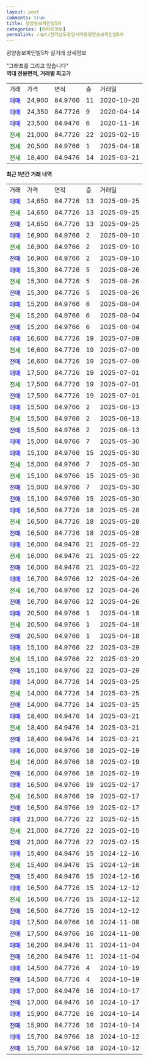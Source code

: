 ```yaml
---
layout: post
comments: true
title: 광양송보파인빌5차
categories: [아파트정보]
permalink: /apt/전라남도광양시마동광양송보파인빌5차
---
```


광양송보파인빌5차 실거래 상세정보

<script type="text/javascript">
  google.charts.load('current', {'packages':['line', 'corechart']});
  google.charts.setOnLoadCallback(drawChart);

  function drawChart() {
    var data = new google.visualization.DataTable();
    data.addColumn('date', '거래일');
    data.addColumn('number', "매매");
    data.addColumn('number', "전세");
    data.addColumn('number', "전매");

    data.addRows([[new Date(Date.parse("2025-09-25")), 14650, null, null], [new Date(Date.parse("2025-09-25")), null, 14650, null], [new Date(Date.parse("2025-09-25")), null, null, 14650], [new Date(Date.parse("2025-09-10")), 16900, null, null], [new Date(Date.parse("2025-09-10")), null, 16900, null], [new Date(Date.parse("2025-09-10")), null, null, 16900], [new Date(Date.parse("2025-08-26")), 15300, null, null], [new Date(Date.parse("2025-08-26")), null, 15300, null], [new Date(Date.parse("2025-08-26")), null, null, 15300], [new Date(Date.parse("2025-08-04")), 15200, null, null], [new Date(Date.parse("2025-08-04")), null, 15200, null], [new Date(Date.parse("2025-08-04")), null, null, 15200], [new Date(Date.parse("2025-07-09")), 16600, null, null], [new Date(Date.parse("2025-07-09")), null, 16600, null], [new Date(Date.parse("2025-07-09")), null, null, 16600], [new Date(Date.parse("2025-07-01")), 17500, null, null], [new Date(Date.parse("2025-07-01")), null, 17500, null], [new Date(Date.parse("2025-07-01")), null, null, 17500], [new Date(Date.parse("2025-06-13")), 15500, null, null], [new Date(Date.parse("2025-06-13")), null, 15500, null], [new Date(Date.parse("2025-06-13")), null, null, 15500], [new Date(Date.parse("2025-05-30")), 15000, null, null], [new Date(Date.parse("2025-05-30")), 15100, null, null], [new Date(Date.parse("2025-05-30")), null, 15000, null], [new Date(Date.parse("2025-05-30")), null, 15100, null], [new Date(Date.parse("2025-05-30")), null, null, 15000], [new Date(Date.parse("2025-05-30")), null, null, 15100], [new Date(Date.parse("2025-05-28")), 16500, null, null], [new Date(Date.parse("2025-05-28")), null, 16500, null], [new Date(Date.parse("2025-05-28")), null, null, 16500], [new Date(Date.parse("2025-05-22")), 16000, null, null], [new Date(Date.parse("2025-05-22")), null, 16000, null], [new Date(Date.parse("2025-05-22")), null, null, 16000], [new Date(Date.parse("2025-04-26")), 16700, null, null], [new Date(Date.parse("2025-04-26")), null, 16700, null], [new Date(Date.parse("2025-04-26")), null, null, 16700], [new Date(Date.parse("2025-04-18")), 20500, null, null], [new Date(Date.parse("2025-04-18")), null, 20500, null], [new Date(Date.parse("2025-04-18")), null, null, 20500], [new Date(Date.parse("2025-03-29")), 15100, null, null], [new Date(Date.parse("2025-03-29")), null, 15100, null], [new Date(Date.parse("2025-03-29")), null, null, 15100], [new Date(Date.parse("2025-03-25")), 14000, null, null], [new Date(Date.parse("2025-03-25")), null, 14000, null], [new Date(Date.parse("2025-03-25")), null, null, 14000], [new Date(Date.parse("2025-03-21")), 18400, null, null], [new Date(Date.parse("2025-03-21")), null, 18400, null], [new Date(Date.parse("2025-03-21")), null, null, 18400], [new Date(Date.parse("2025-02-19")), 16000, null, null], [new Date(Date.parse("2025-02-19")), null, 16000, null], [new Date(Date.parse("2025-02-19")), null, null, 16000], [new Date(Date.parse("2025-02-17")), 16500, null, null], [new Date(Date.parse("2025-02-17")), null, 16500, null], [new Date(Date.parse("2025-02-17")), null, null, 16500], [new Date(Date.parse("2025-02-15")), 21000, null, null], [new Date(Date.parse("2025-02-15")), null, 21000, null], [new Date(Date.parse("2025-02-15")), null, null, 21000], [new Date(Date.parse("2024-12-16")), 15400, null, null], [new Date(Date.parse("2024-12-16")), null, 15400, null], [new Date(Date.parse("2024-12-16")), null, null, 15400], [new Date(Date.parse("2024-12-12")), 16500, null, null], [new Date(Date.parse("2024-12-12")), null, 16500, null], [new Date(Date.parse("2024-12-12")), null, null, 16500], [new Date(Date.parse("2024-11-08")), 17500, null, null], [new Date(Date.parse("2024-11-08")), null, null, 17500], [new Date(Date.parse("2024-11-04")), 16200, null, null], [new Date(Date.parse("2024-11-04")), null, null, 16200], [new Date(Date.parse("2024-10-19")), 14500, null, null], [new Date(Date.parse("2024-10-19")), null, null, 14500], [new Date(Date.parse("2024-10-17")), 17000, null, null], [new Date(Date.parse("2024-10-17")), null, null, 17000], [new Date(Date.parse("2024-10-14")), 15900, null, null], [new Date(Date.parse("2024-10-14")), null, null, 15900], [new Date(Date.parse("2024-10-12")), 15700, null, null], [new Date(Date.parse("2024-10-12")), null, null, 15700]]);

    var options = {
      hAxis: {
        format: 'yyyy/MM/dd'
      },    
      lineWidth: 0,
      pointsVisible: true,    
      title: '최근 1년간 유형별 실거래가 분포',
      legend: { position: 'bottom' }
    };

    var formatter = new google.visualization.NumberFormat({pattern:'###,###'} );
    formatter.format(data, 1);
    formatter.format(data, 2);
    
    setTimeout(function() {
        var chart = new google.visualization.LineChart(document.getElementById('columnchart_material'));
        chart.draw(data, (options));
        document.getElementById('loading').style.display = 'none';
    }, 200);
  }
</script>


<div id="loading" style="z-index:20; display: block; margin-left: 0px">"그래프를 그리고 있습니다"</div>
<div id="columnchart_material" style="width: 95%; margin-left: 0px; display: block"></div>
<!-- contents start -->
<b>역대 전용면적, 거래별 최고가</b>
<table class="sortable">
    <tr>
      <td>거래</td>
      <td>가격</td>
      <td>면적</td>
      <td>층</td>
      <td>거래일</td>
    </tr>
        <tr>
          <td><a style="color: blue">매매</a></td>
          <td>24,900</td>
          <td>84.9766</td>
          <td>11</td>
          <td>2020-10-20</td>
        </tr>            <tr>
          <td><a style="color: blue">매매</a></td>
          <td>24,350</td>
          <td>84.7726</td>
          <td>9</td>
          <td>2020-04-14</td>
        </tr>            <tr>
          <td><a style="color: blue">매매</a></td>
          <td>23,500</td>
          <td>84.9476</td>
          <td>6</td>
          <td>2020-11-16</td>
        </tr>        
        <tr>
              <td><a style="color: darkgreen">전세</a></td>
              <td>21,000</td>
              <td>84.7726</td>
              <td>22</td>
              <td>2025-02-15</td>
            </tr>            <tr>
              <td><a style="color: darkgreen">전세</a></td>
              <td>20,500</td>
              <td>84.9766</td>
              <td>1</td>
              <td>2025-04-18</td>
            </tr>            <tr>
              <td><a style="color: darkgreen">전세</a></td>
              <td>18,400</td>
              <td>84.9476</td>
              <td>14</td>
              <td>2025-03-21</td>
            </tr>        
    
</table>

<b>최근 1년간 거래 내역</b>

<table class="sortable">
    <tr>
      <td>거래</td>
      <td>가격</td>
      <td>면적</td>
      <td>층</td>
      <td>거래일</td>
    </tr>
    <tr>
      <td><a style="color: blue">매매</a></td>
      <td>14,650</td>
      <td>84.7726</td>
      <td>13</td>
      <td>2025-09-25</td>
    </tr>          <tr>
      <td><a style="color: darkgreen">전세</a></td>
      <td>14,650</td>
      <td>84.7726</td>
      <td>13</td>
      <td>2025-09-25</td>
    </tr>          <tr>
      <td><a style="color: darkblue">전매</a></td>
      <td>14,650</td>
      <td>84.7726</td>
      <td>13</td>
      <td>2025-09-25</td>
    </tr>          <tr>
      <td><a style="color: blue">매매</a></td>
      <td>16,900</td>
      <td>84.9766</td>
      <td>2</td>
      <td>2025-09-10</td>
    </tr>          <tr>
      <td><a style="color: darkgreen">전세</a></td>
      <td>16,900</td>
      <td>84.9766</td>
      <td>2</td>
      <td>2025-09-10</td>
    </tr>          <tr>
      <td><a style="color: darkblue">전매</a></td>
      <td>16,900</td>
      <td>84.9766</td>
      <td>2</td>
      <td>2025-09-10</td>
    </tr>          <tr>
      <td><a style="color: blue">매매</a></td>
      <td>15,300</td>
      <td>84.7726</td>
      <td>5</td>
      <td>2025-08-26</td>
    </tr>          <tr>
      <td><a style="color: darkgreen">전세</a></td>
      <td>15,300</td>
      <td>84.7726</td>
      <td>5</td>
      <td>2025-08-26</td>
    </tr>          <tr>
      <td><a style="color: darkblue">전매</a></td>
      <td>15,300</td>
      <td>84.7726</td>
      <td>5</td>
      <td>2025-08-26</td>
    </tr>          <tr>
      <td><a style="color: blue">매매</a></td>
      <td>15,200</td>
      <td>84.9766</td>
      <td>6</td>
      <td>2025-08-04</td>
    </tr>          <tr>
      <td><a style="color: darkgreen">전세</a></td>
      <td>15,200</td>
      <td>84.9766</td>
      <td>6</td>
      <td>2025-08-04</td>
    </tr>          <tr>
      <td><a style="color: darkblue">전매</a></td>
      <td>15,200</td>
      <td>84.9766</td>
      <td>6</td>
      <td>2025-08-04</td>
    </tr>          <tr>
      <td><a style="color: blue">매매</a></td>
      <td>16,600</td>
      <td>84.7726</td>
      <td>19</td>
      <td>2025-07-09</td>
    </tr>          <tr>
      <td><a style="color: darkgreen">전세</a></td>
      <td>16,600</td>
      <td>84.7726</td>
      <td>19</td>
      <td>2025-07-09</td>
    </tr>          <tr>
      <td><a style="color: darkblue">전매</a></td>
      <td>16,600</td>
      <td>84.7726</td>
      <td>19</td>
      <td>2025-07-09</td>
    </tr>          <tr>
      <td><a style="color: blue">매매</a></td>
      <td>17,500</td>
      <td>84.7726</td>
      <td>19</td>
      <td>2025-07-01</td>
    </tr>          <tr>
      <td><a style="color: darkgreen">전세</a></td>
      <td>17,500</td>
      <td>84.7726</td>
      <td>19</td>
      <td>2025-07-01</td>
    </tr>          <tr>
      <td><a style="color: darkblue">전매</a></td>
      <td>17,500</td>
      <td>84.7726</td>
      <td>19</td>
      <td>2025-07-01</td>
    </tr>          <tr>
      <td><a style="color: blue">매매</a></td>
      <td>15,500</td>
      <td>84.9766</td>
      <td>2</td>
      <td>2025-06-13</td>
    </tr>          <tr>
      <td><a style="color: darkgreen">전세</a></td>
      <td>15,500</td>
      <td>84.9766</td>
      <td>2</td>
      <td>2025-06-13</td>
    </tr>          <tr>
      <td><a style="color: darkblue">전매</a></td>
      <td>15,500</td>
      <td>84.9766</td>
      <td>2</td>
      <td>2025-06-13</td>
    </tr>          <tr>
      <td><a style="color: blue">매매</a></td>
      <td>15,000</td>
      <td>84.9766</td>
      <td>7</td>
      <td>2025-05-30</td>
    </tr>          <tr>
      <td><a style="color: blue">매매</a></td>
      <td>15,100</td>
      <td>84.9766</td>
      <td>15</td>
      <td>2025-05-30</td>
    </tr>          <tr>
      <td><a style="color: darkgreen">전세</a></td>
      <td>15,000</td>
      <td>84.9766</td>
      <td>7</td>
      <td>2025-05-30</td>
    </tr>          <tr>
      <td><a style="color: darkgreen">전세</a></td>
      <td>15,100</td>
      <td>84.9766</td>
      <td>15</td>
      <td>2025-05-30</td>
    </tr>          <tr>
      <td><a style="color: darkblue">전매</a></td>
      <td>15,000</td>
      <td>84.9766</td>
      <td>7</td>
      <td>2025-05-30</td>
    </tr>          <tr>
      <td><a style="color: darkblue">전매</a></td>
      <td>15,100</td>
      <td>84.9766</td>
      <td>15</td>
      <td>2025-05-30</td>
    </tr>          <tr>
      <td><a style="color: blue">매매</a></td>
      <td>16,500</td>
      <td>84.7726</td>
      <td>18</td>
      <td>2025-05-28</td>
    </tr>          <tr>
      <td><a style="color: darkgreen">전세</a></td>
      <td>16,500</td>
      <td>84.7726</td>
      <td>18</td>
      <td>2025-05-28</td>
    </tr>          <tr>
      <td><a style="color: darkblue">전매</a></td>
      <td>16,500</td>
      <td>84.7726</td>
      <td>18</td>
      <td>2025-05-28</td>
    </tr>          <tr>
      <td><a style="color: blue">매매</a></td>
      <td>16,000</td>
      <td>84.9476</td>
      <td>21</td>
      <td>2025-05-22</td>
    </tr>          <tr>
      <td><a style="color: darkgreen">전세</a></td>
      <td>16,000</td>
      <td>84.9476</td>
      <td>21</td>
      <td>2025-05-22</td>
    </tr>          <tr>
      <td><a style="color: darkblue">전매</a></td>
      <td>16,000</td>
      <td>84.9476</td>
      <td>21</td>
      <td>2025-05-22</td>
    </tr>          <tr>
      <td><a style="color: blue">매매</a></td>
      <td>16,700</td>
      <td>84.9766</td>
      <td>12</td>
      <td>2025-04-26</td>
    </tr>          <tr>
      <td><a style="color: darkgreen">전세</a></td>
      <td>16,700</td>
      <td>84.9766</td>
      <td>12</td>
      <td>2025-04-26</td>
    </tr>          <tr>
      <td><a style="color: darkblue">전매</a></td>
      <td>16,700</td>
      <td>84.9766</td>
      <td>12</td>
      <td>2025-04-26</td>
    </tr>          <tr>
      <td><a style="color: blue">매매</a></td>
      <td>20,500</td>
      <td>84.9766</td>
      <td>1</td>
      <td>2025-04-18</td>
    </tr>          <tr>
      <td><a style="color: darkgreen">전세</a></td>
      <td>20,500</td>
      <td>84.9766</td>
      <td>1</td>
      <td>2025-04-18</td>
    </tr>          <tr>
      <td><a style="color: darkblue">전매</a></td>
      <td>20,500</td>
      <td>84.9766</td>
      <td>1</td>
      <td>2025-04-18</td>
    </tr>          <tr>
      <td><a style="color: blue">매매</a></td>
      <td>15,100</td>
      <td>84.9766</td>
      <td>22</td>
      <td>2025-03-29</td>
    </tr>          <tr>
      <td><a style="color: darkgreen">전세</a></td>
      <td>15,100</td>
      <td>84.9766</td>
      <td>22</td>
      <td>2025-03-29</td>
    </tr>          <tr>
      <td><a style="color: darkblue">전매</a></td>
      <td>15,100</td>
      <td>84.9766</td>
      <td>22</td>
      <td>2025-03-29</td>
    </tr>          <tr>
      <td><a style="color: blue">매매</a></td>
      <td>14,000</td>
      <td>84.7726</td>
      <td>14</td>
      <td>2025-03-25</td>
    </tr>          <tr>
      <td><a style="color: darkgreen">전세</a></td>
      <td>14,000</td>
      <td>84.7726</td>
      <td>14</td>
      <td>2025-03-25</td>
    </tr>          <tr>
      <td><a style="color: darkblue">전매</a></td>
      <td>14,000</td>
      <td>84.7726</td>
      <td>14</td>
      <td>2025-03-25</td>
    </tr>          <tr>
      <td><a style="color: blue">매매</a></td>
      <td>18,400</td>
      <td>84.9476</td>
      <td>14</td>
      <td>2025-03-21</td>
    </tr>          <tr>
      <td><a style="color: darkgreen">전세</a></td>
      <td>18,400</td>
      <td>84.9476</td>
      <td>14</td>
      <td>2025-03-21</td>
    </tr>          <tr>
      <td><a style="color: darkblue">전매</a></td>
      <td>18,400</td>
      <td>84.9476</td>
      <td>14</td>
      <td>2025-03-21</td>
    </tr>          <tr>
      <td><a style="color: blue">매매</a></td>
      <td>16,000</td>
      <td>84.9766</td>
      <td>18</td>
      <td>2025-02-19</td>
    </tr>          <tr>
      <td><a style="color: darkgreen">전세</a></td>
      <td>16,000</td>
      <td>84.9766</td>
      <td>18</td>
      <td>2025-02-19</td>
    </tr>          <tr>
      <td><a style="color: darkblue">전매</a></td>
      <td>16,000</td>
      <td>84.9766</td>
      <td>18</td>
      <td>2025-02-19</td>
    </tr>          <tr>
      <td><a style="color: blue">매매</a></td>
      <td>16,500</td>
      <td>84.9766</td>
      <td>19</td>
      <td>2025-02-17</td>
    </tr>          <tr>
      <td><a style="color: darkgreen">전세</a></td>
      <td>16,500</td>
      <td>84.9766</td>
      <td>19</td>
      <td>2025-02-17</td>
    </tr>          <tr>
      <td><a style="color: darkblue">전매</a></td>
      <td>16,500</td>
      <td>84.9766</td>
      <td>19</td>
      <td>2025-02-17</td>
    </tr>          <tr>
      <td><a style="color: blue">매매</a></td>
      <td>21,000</td>
      <td>84.7726</td>
      <td>22</td>
      <td>2025-02-15</td>
    </tr>          <tr>
      <td><a style="color: darkgreen">전세</a></td>
      <td>21,000</td>
      <td>84.7726</td>
      <td>22</td>
      <td>2025-02-15</td>
    </tr>          <tr>
      <td><a style="color: darkblue">전매</a></td>
      <td>21,000</td>
      <td>84.7726</td>
      <td>22</td>
      <td>2025-02-15</td>
    </tr>          <tr>
      <td><a style="color: blue">매매</a></td>
      <td>15,400</td>
      <td>84.9476</td>
      <td>15</td>
      <td>2024-12-16</td>
    </tr>          <tr>
      <td><a style="color: darkgreen">전세</a></td>
      <td>15,400</td>
      <td>84.9476</td>
      <td>15</td>
      <td>2024-12-16</td>
    </tr>          <tr>
      <td><a style="color: darkblue">전매</a></td>
      <td>15,400</td>
      <td>84.9476</td>
      <td>15</td>
      <td>2024-12-16</td>
    </tr>          <tr>
      <td><a style="color: blue">매매</a></td>
      <td>16,500</td>
      <td>84.7726</td>
      <td>15</td>
      <td>2024-12-12</td>
    </tr>          <tr>
      <td><a style="color: darkgreen">전세</a></td>
      <td>16,500</td>
      <td>84.7726</td>
      <td>15</td>
      <td>2024-12-12</td>
    </tr>          <tr>
      <td><a style="color: darkblue">전매</a></td>
      <td>16,500</td>
      <td>84.7726</td>
      <td>15</td>
      <td>2024-12-12</td>
    </tr>          <tr>
      <td><a style="color: blue">매매</a></td>
      <td>17,500</td>
      <td>84.9766</td>
      <td>16</td>
      <td>2024-11-08</td>
    </tr>          <tr>
      <td><a style="color: darkblue">전매</a></td>
      <td>17,500</td>
      <td>84.9766</td>
      <td>16</td>
      <td>2024-11-08</td>
    </tr>          <tr>
      <td><a style="color: blue">매매</a></td>
      <td>16,200</td>
      <td>84.9476</td>
      <td>11</td>
      <td>2024-11-04</td>
    </tr>          <tr>
      <td><a style="color: darkblue">전매</a></td>
      <td>16,200</td>
      <td>84.9476</td>
      <td>11</td>
      <td>2024-11-04</td>
    </tr>          <tr>
      <td><a style="color: blue">매매</a></td>
      <td>14,500</td>
      <td>84.7726</td>
      <td>4</td>
      <td>2024-10-19</td>
    </tr>          <tr>
      <td><a style="color: darkblue">전매</a></td>
      <td>14,500</td>
      <td>84.7726</td>
      <td>4</td>
      <td>2024-10-19</td>
    </tr>          <tr>
      <td><a style="color: blue">매매</a></td>
      <td>17,000</td>
      <td>84.9476</td>
      <td>16</td>
      <td>2024-10-17</td>
    </tr>          <tr>
      <td><a style="color: darkblue">전매</a></td>
      <td>17,000</td>
      <td>84.9476</td>
      <td>16</td>
      <td>2024-10-17</td>
    </tr>          <tr>
      <td><a style="color: blue">매매</a></td>
      <td>15,900</td>
      <td>84.7726</td>
      <td>16</td>
      <td>2024-10-14</td>
    </tr>          <tr>
      <td><a style="color: darkblue">전매</a></td>
      <td>15,900</td>
      <td>84.7726</td>
      <td>16</td>
      <td>2024-10-14</td>
    </tr>          <tr>
      <td><a style="color: blue">매매</a></td>
      <td>15,700</td>
      <td>84.9766</td>
      <td>18</td>
      <td>2024-10-12</td>
    </tr>          <tr>
      <td><a style="color: darkblue">전매</a></td>
      <td>15,700</td>
      <td>84.9766</td>
      <td>18</td>
      <td>2024-10-12</td>
    </tr>      </table>
<!-- contents end -->    

